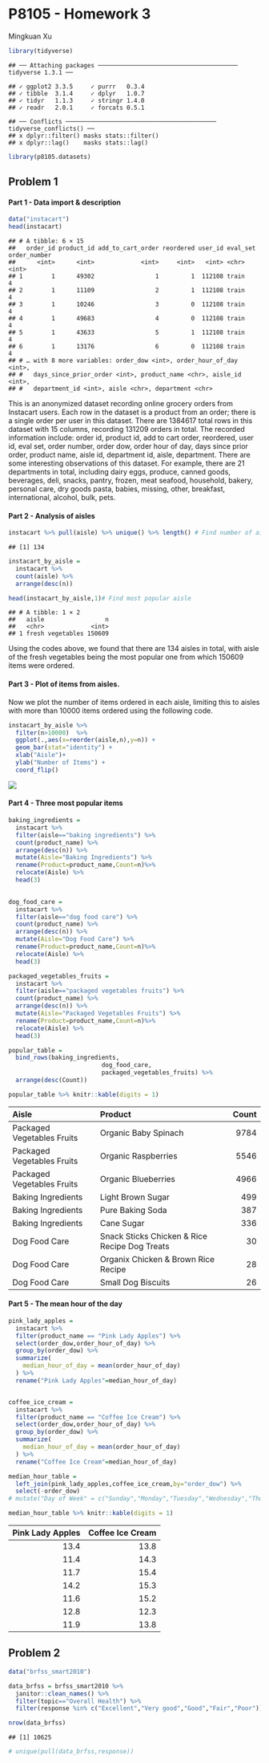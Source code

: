 P8105 - Homework 3
================
Mingkuan Xu

``` r
library(tidyverse)
```

    ## ── Attaching packages ─────────────────────────────────────── tidyverse 1.3.1 ──

    ## ✓ ggplot2 3.3.5     ✓ purrr   0.3.4
    ## ✓ tibble  3.1.4     ✓ dplyr   1.0.7
    ## ✓ tidyr   1.1.3     ✓ stringr 1.4.0
    ## ✓ readr   2.0.1     ✓ forcats 0.5.1

    ## ── Conflicts ────────────────────────────────────────── tidyverse_conflicts() ──
    ## x dplyr::filter() masks stats::filter()
    ## x dplyr::lag()    masks stats::lag()

``` r
library(p8105.datasets)
```

## Problem 1

#### Part 1 - Data import & description

``` r
data("instacart")
head(instacart)
```

    ## # A tibble: 6 × 15
    ##   order_id product_id add_to_cart_order reordered user_id eval_set order_number
    ##      <int>      <int>             <int>     <int>   <int> <chr>           <int>
    ## 1        1      49302                 1         1  112108 train               4
    ## 2        1      11109                 2         1  112108 train               4
    ## 3        1      10246                 3         0  112108 train               4
    ## 4        1      49683                 4         0  112108 train               4
    ## 5        1      43633                 5         1  112108 train               4
    ## 6        1      13176                 6         0  112108 train               4
    ## # … with 8 more variables: order_dow <int>, order_hour_of_day <int>,
    ## #   days_since_prior_order <int>, product_name <chr>, aisle_id <int>,
    ## #   department_id <int>, aisle <chr>, department <chr>

This is an anonymized dataset recording online grocery orders from
Instacart users. Each row in the dataset is a product from an order;
there is a single order per user in this dataset. There are 1384617
total rows in this dataset with 15 columns, recording 131209 orders in
total. The recorded information include: order id, product id, add to
cart order, reordered, user id, eval set, order number, order dow, order
hour of day, days since prior order, product name, aisle id, department
id, aisle, department. There are some interesting observations of this
dataset. For example, there are 21 departments in total, including dairy
eggs, produce, canned goods, beverages, deli, snacks, pantry, frozen,
meat seafood, household, bakery, personal care, dry goods pasta, babies,
missing, other, breakfast, international, alcohol, bulk, pets.

#### Part 2 - Analysis of aisles

``` r
instacart %>% pull(aisle) %>% unique() %>% length() # Find number of aisles.
```

    ## [1] 134

``` r
instacart_by_aisle = 
  instacart %>% 
  count(aisle) %>% 
  arrange(desc(n)) 

head(instacart_by_aisle,1)# Find most popular aisle
```

    ## # A tibble: 1 × 2
    ##   aisle                 n
    ##   <chr>             <int>
    ## 1 fresh vegetables 150609

Using the codes above, we found that there are 134 aisles in total, with
aisle of the fresh vegetables being the most popular one from which
150609 items were ordered.

#### Part 3 - Plot of items from aisles.

Now we plot the number of items ordered in each aisle, limiting this to
aisles with more than 10000 items ordered using the following code.

``` r
instacart_by_aisle %>% 
  filter(n>10000)  %>%
  ggplot(.,aes(x=reorder(aisle,n),y=n)) + 
  geom_bar(stat="identity") +
  xlab("Aisle")+
  ylab("Number of Items") +
  coord_flip()
```

![](p8105_hw3_mx2262_files/figure-gfm/p1_part3-1.png)<!-- -->

#### Part 4 - Three most popular items

``` r
baking_ingredients = 
  instacart %>%
  filter(aisle=="baking ingredients") %>%
  count(product_name) %>%
  arrange(desc(n)) %>%
  mutate(Aisle="Baking Ingredients") %>%
  rename(Product=product_name,Count=n)%>%
  relocate(Aisle) %>%
  head(3)
  

dog_food_care = 
  instacart %>%
  filter(aisle=="dog food care") %>%
  count(product_name) %>%
  arrange(desc(n)) %>%
  mutate(Aisle="Dog Food Care") %>%
  rename(Product=product_name,Count=n)%>%
  relocate(Aisle) %>%
  head(3)

packaged_vegetables_fruits = 
  instacart %>%
  filter(aisle=="packaged vegetables fruits") %>%
  count(product_name) %>%
  arrange(desc(n)) %>%
  mutate(Aisle="Packaged Vegetables Fruits") %>%
  rename(Product=product_name,Count=n)%>%
  relocate(Aisle) %>%
  head(3)

popular_table = 
  bind_rows(baking_ingredients,
                          dog_food_care,
                          packaged_vegetables_fruits) %>%
  arrange(desc(Count))

popular_table %>% knitr::kable(digits = 1)
```

| Aisle                      | Product                                       | Count |
|:---------------------------|:----------------------------------------------|------:|
| Packaged Vegetables Fruits | Organic Baby Spinach                          |  9784 |
| Packaged Vegetables Fruits | Organic Raspberries                           |  5546 |
| Packaged Vegetables Fruits | Organic Blueberries                           |  4966 |
| Baking Ingredients         | Light Brown Sugar                             |   499 |
| Baking Ingredients         | Pure Baking Soda                              |   387 |
| Baking Ingredients         | Cane Sugar                                    |   336 |
| Dog Food Care              | Snack Sticks Chicken & Rice Recipe Dog Treats |    30 |
| Dog Food Care              | Organix Chicken & Brown Rice Recipe           |    28 |
| Dog Food Care              | Small Dog Biscuits                            |    26 |

#### Part 5 - The mean hour of the day

``` r
pink_lady_apples = 
  instacart %>%
  filter(product_name == "Pink Lady Apples") %>%
  select(order_dow,order_hour_of_day) %>%
  group_by(order_dow) %>%
  summarize(
    median_hour_of_day = mean(order_hour_of_day)
  ) %>%
  rename("Pink Lady Apples"=median_hour_of_day)


coffee_ice_cream = 
  instacart %>%
  filter(product_name == "Coffee Ice Cream") %>%
  select(order_dow,order_hour_of_day) %>%
  group_by(order_dow) %>%
  summarize(
    median_hour_of_day = mean(order_hour_of_day)
  ) %>%
  rename("Coffee Ice Cream"=median_hour_of_day)

median_hour_table = 
  left_join(pink_lady_apples,coffee_ice_cream,by="order_dow") %>%
  select(-order_dow)
# mutate("Day of Week" = c("Sunday","Monday","Tuesday","Wednesday","Thursday","Friday","Saturday"))

median_hour_table %>% knitr::kable(digits = 1)
```

| Pink Lady Apples | Coffee Ice Cream |
|-----------------:|-----------------:|
|             13.4 |             13.8 |
|             11.4 |             14.3 |
|             11.7 |             15.4 |
|             14.2 |             15.3 |
|             11.6 |             15.2 |
|             12.8 |             12.3 |
|             11.9 |             13.8 |

## Problem 2

``` r
data("brfss_smart2010")

data_brfss = brfss_smart2010 %>%
  janitor::clean_names() %>% 
  filter(topic=="Overall Health") %>%
  filter(response %in% c("Excellent","Very good","Good","Fair","Poor"))

nrow(data_brfss)
```

    ## [1] 10625

``` r
# unique(pull(data_brfss,response))
```
